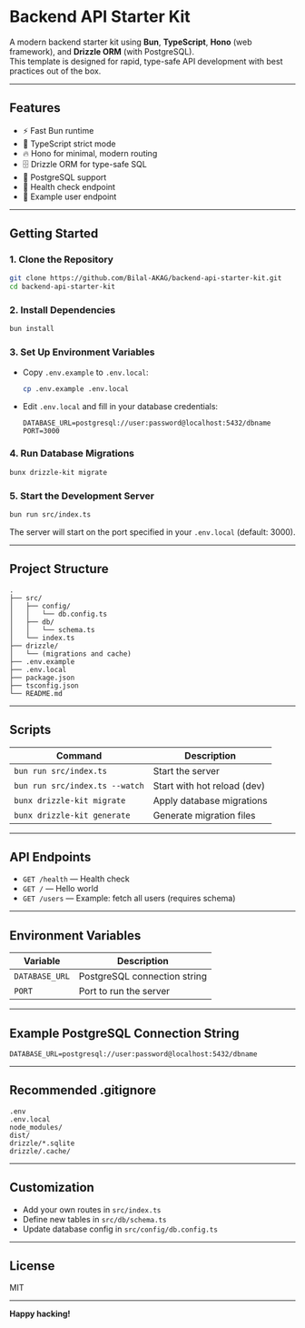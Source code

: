 # Backend API Starter Kit

A modern backend starter kit using **Bun**, **TypeScript**, **Hono** (web framework), and **Drizzle ORM** (with PostgreSQL).  
This template is designed for rapid, type-safe API development with best practices out of the box.

---

## Features

- ⚡️ Fast Bun runtime
- 🦺 TypeScript strict mode
- 🔥 Hono for minimal, modern routing
- 🗄️ Drizzle ORM for type-safe SQL
- 🐘 PostgreSQL support
- 🧪 Health check endpoint
- 📝 Example user endpoint

---

## Getting Started

### 1. **Clone the Repository**

```sh
git clone https://github.com/Bilal-AKAG/backend-api-starter-kit.git
cd backend-api-starter-kit
```

### 2. **Install Dependencies**

```sh
bun install
```

### 3. **Set Up Environment Variables**

- Copy `.env.example` to `.env.local`:
  ```sh
  cp .env.example .env.local
  ```
- Edit `.env.local` and fill in your database credentials:
  ```
  DATABASE_URL=postgresql://user:password@localhost:5432/dbname
  PORT=3000
  ```

### 4. **Run Database Migrations**

```sh
bunx drizzle-kit migrate
```

### 5. **Start the Development Server**

```sh
bun run src/index.ts
```

The server will start on the port specified in your `.env.local` (default: 3000).

---

## Project Structure

```
.
├── src/
│   ├── config/
│   │   └── db.config.ts
│   ├── db/
│   │   └── schema.ts
│   └── index.ts
├── drizzle/
│   └── (migrations and cache)
├── .env.example
├── .env.local
├── package.json
├── tsconfig.json
└── README.md
```

---

## Scripts

| Command                       | Description                       |
|-------------------------------|-----------------------------------|
| `bun run src/index.ts`        | Start the server                  |
| `bun run src/index.ts --watch`| Start with hot reload (dev)       |
| `bunx drizzle-kit migrate`    | Apply database migrations         |
| `bunx drizzle-kit generate`   | Generate migration files          |

---

## API Endpoints

- `GET /health` — Health check
- `GET /` — Hello world
- `GET /users` — Example: fetch all users (requires schema)

---

## Environment Variables

| Variable      | Description                  |
|---------------|-----------------------------|
| `DATABASE_URL`| PostgreSQL connection string|
| `PORT`        | Port to run the server      |

---

## Example PostgreSQL Connection String

```
DATABASE_URL=postgresql://user:password@localhost:5432/dbname
```

---

## Recommended .gitignore

```
.env
.env.local
node_modules/
dist/
drizzle/*.sqlite
drizzle/.cache/
```

---

## Customization

- Add your own routes in `src/index.ts`
- Define new tables in `src/db/schema.ts`
- Update database config in `src/config/db.config.ts`

---

## License

MIT

---

**Happy hacking!**